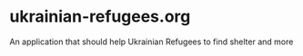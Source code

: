 # ukrainian-refugees.org
An application that should help Ukrainian Refugees to find shelter and more
